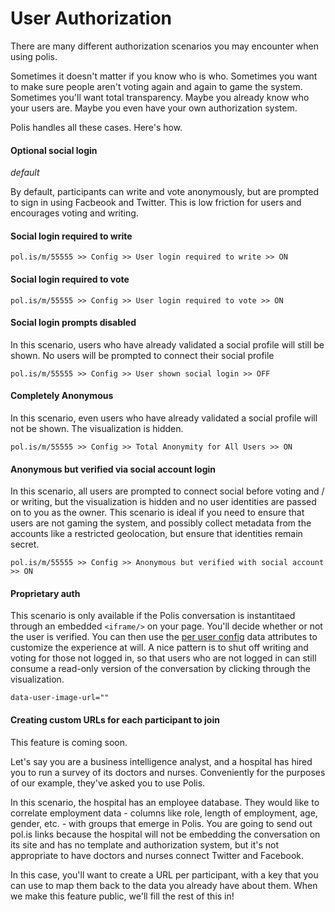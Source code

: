 # User Authorization

There are many different authorization scenarios you may encounter when using polis.

Sometimes it doesn't matter if you know who is who.
Sometimes you want to make sure people aren't voting again and again to game the system.
Sometimes you'll want total transparency.
Maybe you already know who your users are.
Maybe you even have your own authorization system.

Polis handles all these cases. Here's how.

#### Optional social login

*default*

By default, participants can write and vote anonymously, but are prompted to sign in using Facbeook and Twitter.
This is low friction for users and encourages voting and writing.

#### Social login required to write

`pol.is/m/55555 >> Config >> User login required to write >> ON`

#### Social login required to vote

`pol.is/m/55555 >> Config >> User login required to vote >> ON`

#### Social login prompts disabled

In this scenario, users who have already validated a social profile will still be shown.
No users will be prompted to connect their social profile

`pol.is/m/55555 >> Config >> User shown social login >> OFF`

#### Completely Anonymous

In this scenario, even users who have already validated a social profile will not be shown.
The visualization is hidden.

`pol.is/m/55555 >> Config >> Total Anonymity for All Users >> ON`

#### Anonymous but verified via social account login

In this scenario, all users are prompted to connect social before voting and / or writing, but the visualization is hidden and no user identities are passed on to you as the owner.
This scenario is ideal if you need to ensure that users are not gaming the system, and possibly collect metadata from the accounts like a restricted geolocation, but ensure that identities remain secret.

`pol.is/m/55555 >> Config >> Anonymous but verified with social account >> ON`

#### Proprietary auth

This scenario is only available if the Polis conversation is instantitaed through an embedded `<iframe/>` on your page.
You'll decide whether or not the user is verified.
You can then use the [per user config](usage/PerUserConfig) data attributes to customize the experience at will.
A nice pattern is to shut off writing and voting for those not logged in, so that users who are not logged in can still consume a read-only version of the conversation by clicking through the visualization.

`data-user-image-url=""`

#### Creating custom URLs for each participant to join

This feature is coming soon.

Let's say you are a business intelligence analyst, and a hospital has hired you to run a survey of its doctors and nurses. Conveniently for the purposes of our example, they've asked you to use Polis.

In this scenario, the hospital has an employee database. They would like to correlate employment data - columns like role, length of employment, age, gender, etc. - with groups that emerge in Polis. You are going to send out pol.is links because the hospital will not be embedding the conversation on its site and has no template and authorization system, but it's not appropriate to have doctors and nurses connect Twitter and Facebook.

In this case, you'll want to create a URL per participant, with a key that you can use to map them back to the data you already have about them. When we make this feature public, we'll fill the rest of this in!